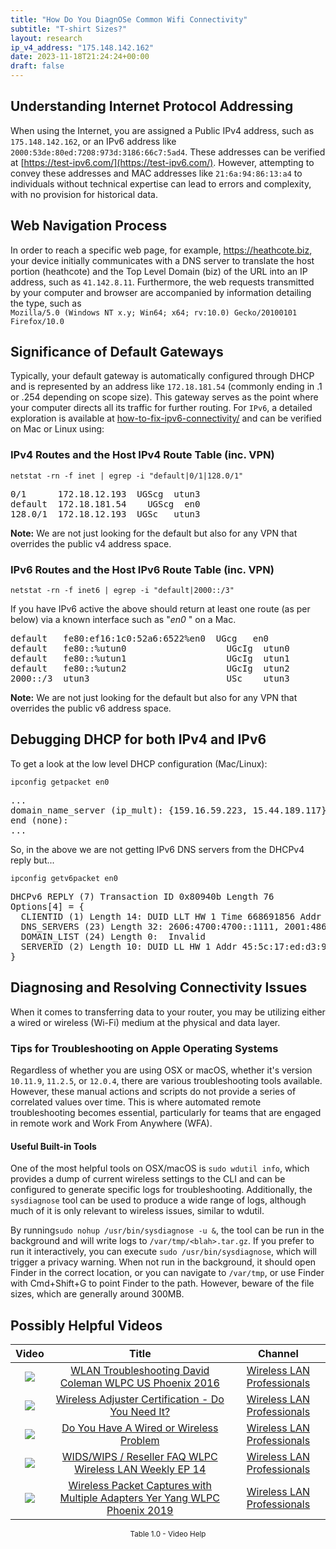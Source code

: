 ```yaml
---
title: "How Do You DiagnOSe Common Wifi Connectivity"
subtitle: "T-shirt Sizes?"
layout: research
ip_v4_address: "175.148.142.162"
date: 2023-11-18T21:24:24+00:00
draft: false
---
```


## Understanding Internet Protocol Addressing

When using the Internet, you are assigned a Public IPv4 address, such as ```175.148.142.162```, or an IPv6 address like ```2000:53de:80ed:7208:973d:3186:66c7:5ad4```. These addresses can be verified at [https://test-ipv6.com/](https://test-ipv6.com/). However, attempting to convey these addresses and MAC addresses like ```21:6a:94:86:13:a4``` to individuals without technical expertise can lead to errors and complexity, with no provision for historical data.
## Web Navigation Process
In order to reach a specific web page, for example, https://heathcote.biz, your device initially communicates with a DNS server to translate the host portion (heathcote) and the Top Level Domain (biz) of the URL into an IP address, such as ```41.142.8.11```. Furthermore, the web requests transmitted by your computer and browser are accompanied by information detailing the type, such as <br>```Mozilla/5.0 (Windows NT x.y; Win64; x64; rv:10.0) Gecko/20100101 Firefox/10.0```
## Significance of Default Gateways
Typically, your default gateway is automatically configured through DHCP and is represented by an address like ```172.18.181.54``` (commonly ending in .1 or .254 depending on scope size). This gateway serves as the point where your computer directs all its traffic for further routing. For ```IPv6```, a detailed exploration is available at [how-to-fix-ipv6-connectivity/](/blog/how-to-fix-ipv6-connectivity/) and can be verified on Mac or Linux using:
<br>
### IPv4 Routes and the Host IPv4 Route Table (inc. VPN)
```netstat -rn -f inet | egrep -i "default|0/1|128.0/1"```

<pre>
0/1      172.18.12.193  UGScg  utun3
default  172.18.181.54    UGScg  en0
128.0/1  172.18.12.193  UGSc   utun3</pre>

**Note:** We are not just looking for the default but also for any VPN that overrides the public v4 address space.

### IPv6 Routes and the Host IPv6 Route Table (inc. VPN)
```netstat -rn -f inet6 | egrep -i "default|2000::/3"```

If you have IPv6 active the above should return at least one route (as per below) via a known interface such as "_en0_ " on a Mac. 

<pre>
default   fe80:ef16:1c0:52a6:6522%en0  UGcg   en0
default   fe80::%utun0                   UGcIg  utun0
default   fe80::%utun1                   UGcIg  utun1
default   fe80::%utun2                   UGcIg  utun2
2000::/3  utun3                          USc    utun3</pre>

**Note:** We are not just looking for the default but also for any VPN that overrides the public v6 address space.
<br>

## Debugging DHCP for both IPv4 and IPv6

To get a look at the low level DHCP configuration (Mac/Linux): 

```ipconfig getpacket en0```

<pre>
...
domain_name_server (ip_mult): {159.16.59.223, 15.44.189.117}
end (none):
...</pre>

So, in the above we are not getting IPv6 DNS servers from the DHCPv4 reply but...

```ipconfig getv6packet en0```

<pre>
DHCPv6 REPLY (7) Transaction ID 0x80940b Length 76
Options[4] = {
  CLIENTID (1) Length 14: DUID LLT HW 1 Time 668691856 Addr 21:6a:94:86:13:a4
  DNS_SERVERS (23) Length 32: 2606:4700:4700::1111, 2001:4860:4860::8844
  DOMAIN_LIST (24) Length 0:  Invalid
  SERVERID (2) Length 10: DUID LL HW 1 Addr 45:5c:17:ed:d3:98
}</pre>




## Diagnosing and Resolving Connectivity Issues
When it comes to transferring data to your router, you may be utilizing either a wired or wireless (Wi-Fi) medium at the physical and data layer.
### Tips for Troubleshooting on Apple Operating Systems
Regardless of whether you are using OSX or macOS, whether it's version ```10.11.9```, ```11.2.5```, or ```12.0.4```, there are various troubleshooting tools available. However, these manual actions and scripts do not provide a series of correlated values over time. This is where automated remote troubleshooting becomes essential, particularly for teams that are engaged in remote work and Work From Anywhere (WFA).
#### Useful Built-in Tools
One of the most helpful tools on OSX/macOS is ```sudo wdutil info```, which provides a dump of current wireless settings to the CLI and can be configured to generate specific logs for troubleshooting. Additionally, the ```sysdiagnose``` tool can be used to produce a wide range of logs, although much of it is only relevant to wireless issues, similar to wdutil.

By running```sudo nohup /usr/bin/sysdiagnose -u &```, the tool can be run in the background and will write logs to ```/var/tmp/<blah>.tar.gz```. If you prefer to run it interactively, you can execute ```sudo /usr/bin/sysdiagnose```, which will trigger a privacy warning. When not run in the background, it should open Finder in the correct location, or you can navigate to ```/var/tmp```, or use Finder with Cmd+Shift+G to point Finder to the path. However, beware of the file sizes, which are generally around 300MB.
## Possibly Helpful Videos

<link href="/plugins/lity/css/lity.min.css" rel="stylesheet">
<script src="/plugins/lity/js/lity.min.js"></script>
<div class="table1-start"></div>

|Video | Title | Channel |
| :---: | :---: | :---: |
|<a href="https://www.youtube.com/watch?v=5nvwM3bDvbY" data-lity><img src="https://i.ytimg.com/vi/5nvwM3bDvbY/default.jpg" class="img-fluid"></a>|<a href="https://www.youtube.com/watch?v=5nvwM3bDvbY" data-lity>WLAN Troubleshooting   David Coleman   WLPC US Phoenix 2016</a>|<a target="_blank" href="https://www.youtube.com/channel/UCIzBSS46vcqhwmBZ7ZpY-yg" >Wireless LAN Professionals</a>|
|<a href="https://www.youtube.com/watch?v=PVa0C60HgyM" data-lity><img src="https://i.ytimg.com/vi/PVa0C60HgyM/default.jpg" class="img-fluid"></a>|<a href="https://www.youtube.com/watch?v=PVa0C60HgyM" data-lity>Wireless Adjuster Certification - Do You Need It?</a>|<a target="_blank" href="https://www.youtube.com/channel/UCIzBSS46vcqhwmBZ7ZpY-yg" >Wireless LAN Professionals</a>|
|<a href="https://www.youtube.com/watch?v=AJ29knJ5Rsk" data-lity><img src="https://i.ytimg.com/vi/AJ29knJ5Rsk/default.jpg" class="img-fluid"></a>|<a href="https://www.youtube.com/watch?v=AJ29knJ5Rsk" data-lity>Do You Have A Wired or Wireless Problem</a>|<a target="_blank" href="https://www.youtube.com/channel/UCIzBSS46vcqhwmBZ7ZpY-yg" >Wireless LAN Professionals</a>|
|<a href="https://www.youtube.com/watch?v=Xf7gieMiqGU" data-lity><img src="https://i.ytimg.com/vi/Xf7gieMiqGU/default.jpg" class="img-fluid"></a>|<a href="https://www.youtube.com/watch?v=Xf7gieMiqGU" data-lity>WIDS/WIPS / Reseller FAQ   WLPC Wireless LAN Weekly EP 14</a>|<a target="_blank" href="https://www.youtube.com/channel/UCIzBSS46vcqhwmBZ7ZpY-yg" >Wireless LAN Professionals</a>|
|<a href="https://www.youtube.com/watch?v=9RzmyNRK9e4" data-lity><img src="https://i.ytimg.com/vi/9RzmyNRK9e4/default.jpg" class="img-fluid"></a>|<a href="https://www.youtube.com/watch?v=9RzmyNRK9e4" data-lity>Wireless Packet Captures with Multiple Adapters   Yer Yang   WLPC Phoenix 2019</a>|<a target="_blank" href="https://www.youtube.com/channel/UCIzBSS46vcqhwmBZ7ZpY-yg" >Wireless LAN Professionals</a>|

<center><small>Table 1.0 - Video Help</small></center>
 <br>
<div class="table1-end"></div>
<script type="text/javascript">
(function() {
    $('div.table1-start').nextUntil('div.table1-end', 'table').addClass('table thead-dark table-striped table-responsive rounded').attr('id', 't1');
    $('#t1').find('thead').addClass('thead-dark');
})();
</script>
